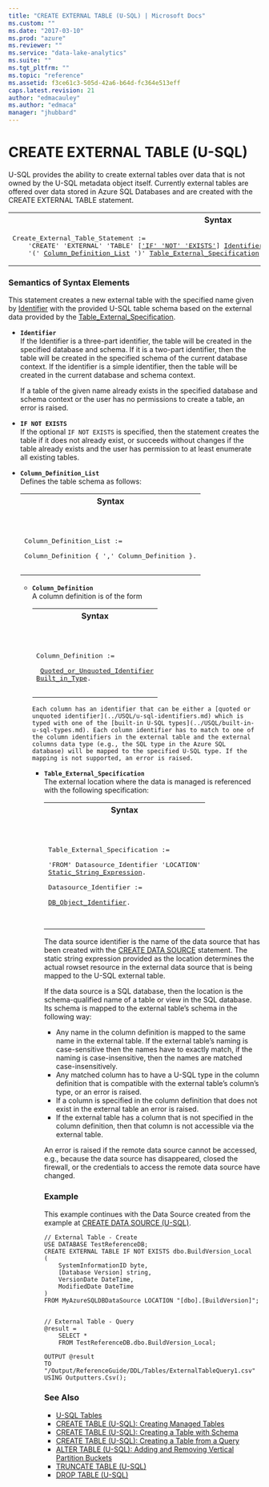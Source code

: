 ```yaml
---
title: "CREATE EXTERNAL TABLE (U-SQL) | Microsoft Docs"
ms.custom: ""
ms.date: "2017-03-10"
ms.prod: "azure"
ms.reviewer: ""
ms.service: "data-lake-analytics"
ms.suite: ""
ms.tgt_pltfrm: ""
ms.topic: "reference"
ms.assetid: f3ce61c3-505d-42a6-b64d-fc364e513eff
caps.latest.revision: 21
author: "edmacauley"
ms.author: "edmaca"
manager: "jhubbard"
---
```

# CREATE EXTERNAL TABLE (U-SQL)
U-SQL provides the ability to create external tables over data that is not owned by the U-SQL metadata object itself. Currently external tables are offered over data stored in Azure SQL Databases and are created with the CREATE EXTERNAL TABLE statement.  
  
<table><th>Syntax</th><tr><td><pre>
Create_External_Table_Statement :=                                                                       
    'CREATE' 'EXTERNAL' 'TABLE' [<a href="#INE">'IF' 'NOT' 'EXISTS'</a>] <a href="#ident">Identifier</a>   
    '(' <a href="#col_def">Column_Definition_List</a> ')' <a href="#table_external_spec">Table_External_Specification</a>.  
</pre></td></tr></table>
  
### Semantics of Syntax Elements  
This statement creates a new external table with the specified name given by [Identifier](#ident) with the provided U-SQL table schema based on the external data provided by the [Table_External_Specification](#table_external_spec).   
  
- <a name="ident"></a>**`Identifier`**    
  If the Identifier is a three-part identifier, the table will be created in the specified database and schema. If it is a two-part identifier, then the table will be created in the specified schema of the current database context. If the identifier is a simple identifier, then the table will be created in the current database and schema context.   

  If a table of the given name already exists in the specified database and schema context or the user has no permissions to create a table, an error is raised.   
  
- <a name="INE"></a>**`IF NOT EXISTS`**    
If the optional `IF NOT EXISTS` is specified, then the statement creates the table if it does not already exist, or succeeds without changes if the table already exists and the user has permission to at least enumerate all existing tables.  
      
- <a name="col_def"></a>**`Column_Definition_List`**   
Defines the table schema as follows:  
  <table><th>Syntax</th><tr><td><pre>
Column_Definition_List :=                                                                           
    Column_Definition { ',' Column_Definition }. 
</pre></td></tr></table>
    
  - **`Column_Definition`**  
A column definition is of the form  
    <table><th>Syntax</th><tr><td><pre>
Column_Definition :=                                                            
<a></a>     <a href="u-sql-identifiers.md">Quoted_or_Unquoted_Identifier</a> <a href="built-in-u-sql-types.md">Built_in_Type</a>.                                              <a></a>
     </pre></td></tr></table>
 
    Each column has an identifier that can be either a [quoted or unquoted identifier](../USQL/u-sql-identifiers.md) which is typed with one of the [built-in U-SQL types](../USQL/built-in-u-sql-types.md). Each column identifier has to match to one of the column identifiers in the external table and the external columns data type (e.g., the SQL type in the Azure SQL database) will be mapped to the specified U-SQL type. If the mapping is not supported, an error is raised.  

- <a name="table_external_spec"></a>**`Table_External_Specification`**  
   The external location where the data is managed is referenced with the following specification:

  <table><th>Syntax</th><tr><td><pre>
Table_External_Specification :=                                                                     
    'FROM' Datasource_Identifier 'LOCATION' <a href="expressions-u-sql.md">Static_String_Expression</a>.<br /> 
Datasource_Identifier :=                                                        
    <a href="u-sql-identifiers.md">DB_Object_Identifier</a>.  
</pre></td></tr></table>
 
   The data source identifier is the name of the data source that has been created with the [CREATE DATA SOURCE](../USQL/create-data-source-u-sql.md) statement. The static string expression provided as the location determines the actual rowset resource in the external data source that is being mapped to the U-SQL external table.  
  
   If the data source is a SQL database, then the location is the schema-qualified name of a table or view in the SQL database. Its schema is mapped to the external table’s schema in the following way:   
   - Any name in the column definition is mapped to the same name in the external table. If the external table’s naming is case-sensitive then the names have to exactly match, if the naming is case-insensitive, then the names are matched case-insensitively.   
   - Any matched column has to have a U-SQL type in the column definition that is compatible with the external table’s column’s type, or an error is raised.  
   - If a column is specified in the column definition that does not exist in the external table an error is raised.  
   - If the external table has a column that is not specified in the column definition, then that column is not accessible via the external table.  
  
   An error is raised if the remote data source cannot be accessed, e.g., because the data source has disappeared, closed the firewall, or the credentials to access the remote data source have changed.  
  
### Example
This example continues with the Data Source created from the example at [CREATE DATA SOURCE (U-SQL)](../USQL/create-data-source-u-sql.md).
```
// External Table - Create
USE DATABASE TestReferenceDB;
CREATE EXTERNAL TABLE IF NOT EXISTS dbo.BuildVersion_Local
(
    SystemInformationID byte,
    [Database Version] string,
    VersionDate DateTime,
    ModifiedDate DateTime
)
FROM MyAzureSQLDBDataSource LOCATION "[dbo].[BuildVersion]";


// External Table - Query
@result =
    SELECT *
    FROM TestReferenceDB.dbo.BuildVersion_Local;

OUTPUT @result
TO "/Output/ReferenceGuide/DDL/Tables/ExternalTableQuery1.csv"
USING Outputters.Csv();
```
  
### See Also
* [U-SQL Tables](../USQL/u-sql-tables.md)  
* [CREATE TABLE (U-SQL): Creating Managed Tables](../USQL/create-table-u-sql-creating-managed-tables.md) 
* [CREATE TABLE (U-SQL): Creating a Table with Schema](../USQL/create-table-u-sql-creating-a-table-with-schema.md) 
* [CREATE TABLE (U-SQL): Creating a Table from a Query](../USQL/create-table-u-sql-creating-a-table-from-a-query.md)  
* [ALTER TABLE (U-SQL): Adding and Removing Vertical Partition Buckets](../USQL/alter-table-u-sql-adding-and-removing-vertical-partition-buckets.md)  
* [TRUNCATE TABLE (U-SQL)](../USQL/truncate-table-u-sql.md)  
* [DROP TABLE (U-SQL)](../USQL/drop-table-u-sql.md)    

